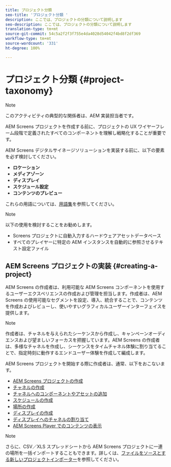 ```yaml
---
title: プロジェクト分類
seo-title: 'プロジェクト分類 '
description: ここでは、プロジェクトの分類について説明します
seo-description: ここでは、プロジェクトの分類について説明します
translation-type: tm+mt
source-git-commit: 54c5a2f2f3f755e4da4028d54042f4bd8f2df369
workflow-type: tm+mt
source-wordcount: '331'
ht-degree: 100%

---
```



# プロジェクト分類 {#project-taxonomy}

>[!NOTE]
>
>このアクティビティの典型的な関係者は、AEM 実装担当者です。

AEM Screens プロジェクトを作成する前に、プロジェクトの UX ワイヤーフレーム段階で定義されたすべてのコンポーネントを理解し戦略化することが重要です。

AEM Screens デジタルサイネージソリューションを実装する前に、以下の要素を必ず検討してください。

* **ロケーション**
* **メディアゾーン**
* **ディスプレイ**
* **スケジュール設定**
* **コンテンツのプレビュー**

これらの用語については、[用語集](https://helpx.adobe.com/jp/experience-manager/6-5/screens/using/screens-glossary.html)を参照してください。

>[!NOTE]
>
>以下の使用を検討することをお勧めします。
>
>* Screens プロジェクトに自動入力するハードウェアアセットデータベース
>* すべてのプレイヤーに特定の AEM インスタンスを自動的に参照させるテキスト設定ファイル


## AEM Screens プロジェクトの実装 {#creating-a-project}

AEM Screens の作成者は、利用可能な AEM Screens コンポーネントを使用するユーザーエクスペリエンスの作成および管理を担当します。作成者は、AEM Screens の使用可能なセグメントを設定、導入、統合することで、コンテンツを作成およびレビューし、使いやすいグラフィカルユーザーインターフェイスを提供します。

>[!NOTE]
>
>作成者は、チャネルを与えられたシーケンスから作成し、キャンペーンオーディエンスおよび望ましいフォーカスを把握しています。AEM Screens の作成者は、多様なチャネルを作成し、シーケンスをタイムチャネル体験に割り当てることで、指定時刻に動作するエンドユーザー体験を作成して編成します。

AEM Screens プロジェクトを開始する際に作成者は、通常、以下をおこないます。

* [AEM Screens プロジェクトの作成](https://helpx.adobe.com/jp/experience-manager/6-5/screens/using/creating-a-screens-project.html)
* [チャネルの作成](https://helpx.adobe.com/jp/experience-manager/6-5/screens/using/managing-channels.html)
* [チャネルへのコンポーネントやアセットの追加](https://helpx.adobe.com/jp/experience-manager/6-5/screens/using/adding-components-to-a-channel.html)
* [スケジュールの作成](https://helpx.adobe.com/jp/experience-manager/6-5/screens/using/managing-schedules.html)
* [場所の作成](https://helpx.adobe.com/jp/experience-manager/6-5/screens/using/managing-locations.html)
* [ディスプレイの作成](https://helpx.adobe.com/jp/experience-manager/6-5/screens/using/managing-displays.html)
* [ディスプレイへのチャネルの割り当て](https://helpx.adobe.com/jp/experience-manager/6-5/screens/using/channel-assignment.html)
* [AEM Screens Player でのコンテンツの表示](https://helpx.adobe.com/jp/experience-manager/6-5/screens/using/working-with-screens-player.html)

>[!NOTE]
>さらに、CSV／XLS スプレッドシートから AEM Screens プロジェクトに一連の場所を一括インポートすることもできます。詳しくは、[ファイルをソースとする新しいプロジェクトインポーター](https://helpx.adobe.com/jp/experience-manager/6-5/screens/using/project-importer.html)を参照してください。
